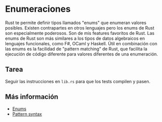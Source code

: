 # Enumeraciones

Rust te permite definir tipos llamados "enums" que enumeran valores posibles.
Existen contrapartes en otros lenguajes pero los enums de Rust son especialmente poderosos. Son de mis features favoritos de Rust.
Las enums de Rust son más similares a los tipos de datos algebraicos en lenguajes funcionales, como F#, OCaml y Haskell.
Útil en combinación con las enums es la facilidad de "pattern matching" de Rust, que facilita la ejecución de código diferente para valores diferentes de una enumeración.

## Tarea

Seguir las instrucciones en `lib.rs` para que los tests compilen y pasen.

## Más información

- [Enums](https://doc.rust-lang.org/book/ch06-00-enums.html)
- [Pattern syntax](https://doc.rust-lang.org/book/ch18-03-pattern-syntax.html)
